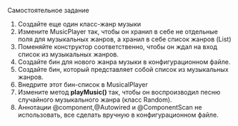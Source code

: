 Самостоятельное задание
1) Создайте еще один класс-жанр музыки
2) Измените MusicPlayer так, чтобы он хранил в себе не отдельные поля для музыкальных жанров, а хранил в себе список жанров (List)
3) Поменяйте конструктор соответственно, чтобы он ждал на вход список из музыкальных жанров.
4) Создайте бин для нового жанра музыки в конфигурационном файле.
5) Создайте бин, который представляет собой список из музыкальных жанров.
6) Внедрите этот бин-список в MusicalPlayer
7) Измените метод **playMusic()** так, чтобы он воспроизводил песню случайного музыкального жанра (класс Random).
8) Аннотации @component,@Autowired и @ComponentScan не использовать, все сделать вручную в конфигурационном файле.

